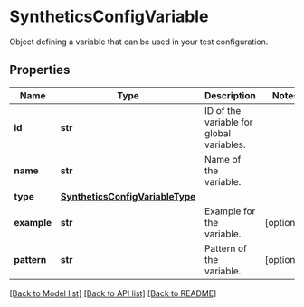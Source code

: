 # SyntheticsConfigVariable

Object defining a variable that can be used in your test configuration.

## Properties

| Name        | Type                                                                | Description                              | Notes      |
| ----------- | ------------------------------------------------------------------- | ---------------------------------------- | ---------- |
| **id**      | **str**                                                             | ID of the variable for global variables. |
| **name**    | **str**                                                             | Name of the variable.                    |
| **type**    | [**SyntheticsConfigVariableType**](SyntheticsConfigVariableType.md) |                                          |
| **example** | **str**                                                             | Example for the variable.                | [optional] |
| **pattern** | **str**                                                             | Pattern of the variable.                 | [optional] |

[[Back to Model list]](README.md#documentation-for-models) [[Back to API list]](README.md#documentation-for-api-endpoints) [[Back to README]](README.md)
